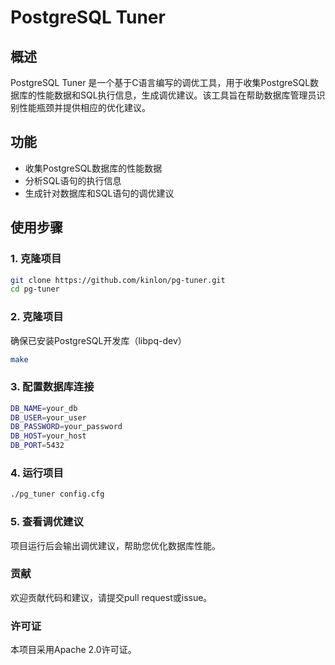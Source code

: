 # PostgreSQL Tuner

## 概述

PostgreSQL Tuner 是一个基于C语言编写的调优工具，用于收集PostgreSQL数据库的性能数据和SQL执行信息，生成调优建议。该工具旨在帮助数据库管理员识别性能瓶颈并提供相应的优化建议。

## 功能

- 收集PostgreSQL数据库的性能数据
- 分析SQL语句的执行信息
- 生成针对数据库和SQL语句的调优建议

## 使用步骤

### 1. 克隆项目

```bash
git clone https://github.com/kinlon/pg-tuner.git
cd pg-tuner
```
### 2. 克隆项目
确保已安装PostgreSQL开发库（libpq-dev）
```bash
make
```
### 3. 配置数据库连接

```bash
DB_NAME=your_db
DB_USER=your_user
DB_PASSWORD=your_password
DB_HOST=your_host
DB_PORT=5432
```
### 4. 运行项目

```bash
./pg_tuner config.cfg
```
### 5. 查看调优建议

项目运行后会输出调优建议，帮助您优化数据库性能。

### 贡献

欢迎贡献代码和建议，请提交pull request或issue。

### 许可证

本项目采用Apache 2.0许可证。
